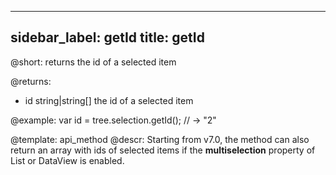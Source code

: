 
---
sidebar_label: getId
title: getId
---          

@short: returns the id of a selected item
	
@returns:

- id	string|string[]	the id of a selected item

@example:
var id = tree.selection.getId(); // -> "2"


@template:	api_method
@descr:
Starting from v7.0, the method can also return an array with ids of selected items if the **multiselection** property of List or DataView is enabled.
